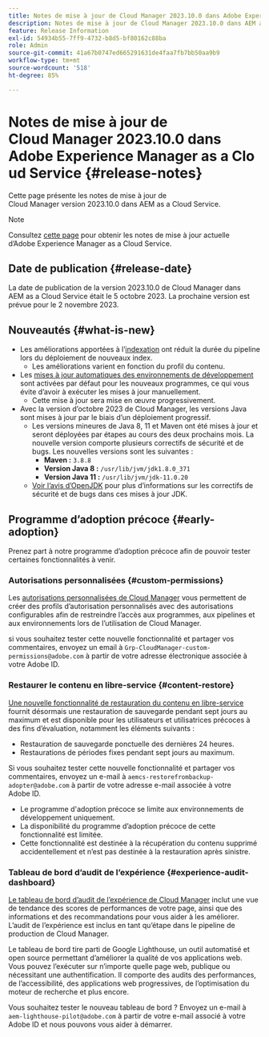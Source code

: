 ```yaml
---
title: Notes de mise à jour de Cloud Manager 2023.10.0 dans Adobe Experience Manager as a Cloud Service
description: Notes de mise à jour de Cloud Manager 2023.10.0 dans AEM as a Cloud Service.
feature: Release Information
exl-id: 54934b55-7ff9-4732-b8d5-bf80162c88ba
role: Admin
source-git-commit: 41a67b0747ed665291631de4faa7fb7bb50aa9b9
workflow-type: tm+mt
source-wordcount: '518'
ht-degree: 85%

---
```


# Notes de mise à jour de Cloud Manager 2023.10.0 dans Adobe Experience Manager as a Cloud Service {#release-notes}

Cette page présente les notes de mise à jour de Cloud Manager version 2023.10.0 dans AEM as a Cloud Service.

>[!NOTE]
>
>Consultez [cette page](/help/release-notes/release-notes-cloud/release-notes-current.md) pour obtenir les notes de mise à jour actuelle d’Adobe Experience Manager as a Cloud Service.

## Date de publication {#release-date}

La date de publication de la version 2023.10.0 de Cloud Manager dans AEM as a Cloud Service était le 5 octobre 2023. La prochaine version est prévue pour le 2 novembre 2023.

## Nouveautés {#what-is-new}

* Les améliorations apportées à l’[indexation](/help/operations/indexing.md) ont réduit la durée du pipeline lors du déploiement de nouveaux index.
   * Les améliorations varient en fonction du profil du contenu.
* Les [mises à jour automatiques des environnements de développement](/help/implementing/cloud-manager/manage-environments.md#updating-environments) sont activées par défaut pour les nouveaux programmes, ce qui vous évite d’avoir à exécuter les mises à jour manuellement.
   * Cette mise à jour sera mise en œuvre progressivement.
* Avec la version d’octobre 2023 de Cloud Manager, les versions Java sont mises à jour par le biais d’un déploiement progressif.
   * Les versions mineures de Java 8, 11 et Maven ont été mises à jour et seront déployées par étapes au cours des deux prochains mois. La nouvelle version comporte plusieurs correctifs de sécurité et de bugs. Les nouvelles versions sont les suivantes :
      * **Maven :** `3.8.8`
      * **Version Java 8 :** `/usr/lib/jvm/jdk1.8.0_371`
      * **Version Java 11 :** `/usr/lib/jvm/jdk-11.0.20`
   * [Voir l’avis d’OpenJDK](https://openjdk.org/groups/vulnerability/advisories/) pour plus d’informations sur les correctifs de sécurité et de bugs dans ces mises à jour JDK.

## Programme d’adoption précoce {#early-adoption}

Prenez part à notre programme d’adoption précoce afin de pouvoir tester certaines fonctionnalités à venir.

### Autorisations personnalisées {#custom-permissions}

Les [autorisations personnalisées de Cloud Manager](/help/implementing/cloud-manager/custom-permissions.md) vous permettent de créer des profils d’autorisation personnalisés avec des autorisations configurables afin de restreindre l’accès aux programmes, aux pipelines et aux environnements lors de l’utilisation de Cloud Manager.

si vous souhaitez tester cette nouvelle fonctionnalité et partager vos commentaires, envoyez un email à `Grp-CloudManager-custom-permissions@adobe.com` à partir de votre adresse électronique associée à votre Adobe ID.

### Restaurer le contenu en libre-service {#content-restore}

[Une nouvelle fonctionnalité de restauration du contenu en libre-service](/help/operations/restore.md) fournit désormais une restauration de sauvegarde pendant sept jours au maximum et est disponible pour les utilisateurs et utilisatrices précoces à des fins d’évaluation, notamment les éléments suivants :

* Restauration de sauvegarde ponctuelle des dernières 24 heures.
* Restaurations de périodes fixes pendant sept jours au maximum.

Si vous souhaitez tester cette nouvelle fonctionnalité et partager vos commentaires, envoyez un e-mail à `aemcs-restorefrombackup-adopter@adobe.com` à partir de votre adresse e-mail associée à votre Adobe ID.

* Le programme d&#39;adoption précoce se limite aux environnements de développement uniquement.
* La disponibilité du programme d’adoption précoce de cette fonctionnalité est limitée.
* Cette fonctionnalité est destinée à la récupération du contenu supprimé accidentellement et n’est pas destinée à la restauration après sinistre.

### Tableau de bord d’audit de l’expérience {#experience-audit-dashboard}

[Le tableau de bord d’audit de l’expérience de Cloud Manager](/help/implementing/cloud-manager/experience-audit-dashboard.md) inclut une vue de tendance des scores de performances de votre page, ainsi que des informations et des recommandations pour vous aider à les améliorer. L’audit de l’expérience est inclus en tant qu’étape dans le pipeline de production de Cloud Manager.

Le tableau de bord tire parti de Google Lighthouse, un outil automatisé et open source permettant d’améliorer la qualité de vos applications web. Vous pouvez l’exécuter sur n’importe quelle page web, publique ou nécessitant une authentification. Il comporte des audits des performances, de l’accessibilité, des applications web progressives, de l’optimisation du moteur de recherche et plus encore.

Vous souhaitez tester le nouveau tableau de bord ? Envoyez un e-mail à `aem-lighthouse-pilot@adobe.com` à partir de votre e-mail associé à votre Adobe ID et nous pouvons vous aider à démarrer.
